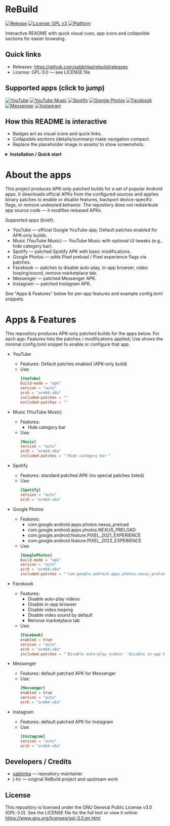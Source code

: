 # ReBuild

[![Release](https://img.shields.io/github/v/release/sabbirba/rebuild?style=flat-square)](https://github.com/sabbirba/rebuild/releases)
[![License: GPL v3](https://img.shields.io/badge/License-GPLv3-blue?style=flat-square)](https://www.gnu.org/licenses/gpl-3.0.en.html)
[![Platform](https://img.shields.io/badge/Platform-Android-3ddc84?style=flat-square&logo=android&logoColor=white)](#apps--features)

Interactive README with quick visual cues, app icons and collapsible sections for easier browsing.

## Quick links
- Releases: https://github.com/sabbirba/rebuild/releases
- License: GPL-3.0 — see LICENSE file

## Supported apps (click to jump)
<p>
  <a href="#youtube"><img alt="YouTube" src="https://img.shields.io/badge/-YouTube-FF0000?style=for-the-badge&logo=youtube&logoColor=white"/></a>
  <a href="#music"><img alt="YouTube Music" src="https://img.shields.io/badge/-Music-FF0000?style=for-the-badge&logo=youtubemusic&logoColor=white"/></a>
  <a href="#spotify"><img alt="Spotify" src="https://img.shields.io/badge/-Spotify-1DB954?style=for-the-badge&logo=spotify&logoColor=white"/></a>
  <a href="#googlephotos"><img alt="Google Photos" src="https://img.shields.io/badge/-Photos-4285F4?style=for-the-badge&logo=googlephotos&logoColor=white"/></a>
  <a href="#facebook"><img alt="Facebook" src="https://img.shields.io/badge/-Facebook-1877F2?style=for-the-badge&logo=facebook&logoColor=white"/></a>
  <a href="#messenger"><img alt="Messenger" src="https://img.shields.io/badge/-Messenger-0084FF?style=for-the-badge&logo=facebook-messenger&logoColor=white"/></a>
  <a href="#instagram"><img alt="Instagram" src="https://img.shields.io/badge/-Instagram-E4405F?style=for-the-badge&logo=instagram&logoColor=white"/></a>
</p>

## How this README is interactive
- Badges act as visual icons and quick links.
- Collapsible sections (details/summary) make navigation compact.
- Replace the placeholder image in assets/ to show screenshots.

<details>
<summary><strong>Installation / Quick start</strong></summary>

1. Clone the repo:
   ```bash
   git clone https://github.com/sabbirba/rebuild.git
   cd rebuild
   ```

2. Install [Ninja](https://ninja-build.org/) (if not already installed):
   - Using package manager (e.g., `apt`, `brew`, `choco`):
     ```bash
     # Example for Ubuntu
     sudo apt install ninja-build
     ```
   - Or download from the [Ninja releases page](https://github.com/ninja-build/ninja/releases).

3. Install [Rust](https://www.rust-lang.org/tools/install) (if not already installed):
   ```bash
   curl --proto '=https' --tlsv1.2 -sSf https://sh.rustup.rs | sh
   ```

4. Install [Android SDK Command-line Tools](https://developer.android.com/studio#command-tools) (if not already installed):
   - Download the Command-line Tools only option.
   - Extract and set up in `ANDROID_SDK_ROOT` (e.g., `~/Android/Sdk`).

5. Install required Android SDK packages:
   ```bash
   sdkmanager "platform-tools" "platforms;android-30" "build-tools;30.0.3"
   ```

6. Install [Git](https://git-scm.com/downloads) (if not already installed):
   - Download and install from the official website.

7. Install [Python 3](https://www.python.org/downloads/) (if not already installed):
   - Download and install from the official website.

8. Install [Docker](https://www.docker.com/get-started) (if not already installed):
   - Follow the official installation guide for your platform.

9. Build the project:
   ```bash
   ./build.sh
   ```

10. Find the built APKs in the `output/` directory.

</details>

# About the apps

This project produces APK-only patched builds for a set of popular Android apps. It downloads official APKs from the configured sources and applies binary patches to enable or disable features, backport device-specific flags, or remove undesired behavior. The repository does not redistribute app source code — it modifies released APKs.

Supported apps (brief):
- YouTube — official Google YouTube app; Default patches enabled for APK-only builds.
- Music (YouTube Music) — YouTube Music with optional UI tweaks (e.g., hide category bar).
- Spotify — patched Spotify APK with basic modifications.
- Google Photos — adds Pixel preload / Pixel experience flags via patches.
- Facebook — patches to disable auto-play, in-app browser, video looping/sound, remove marketplace tab.
- Messenger — patched Messenger APK.
- Instagram — patched Instagram APK.

See "Apps & Features" below for per-app features and example config.toml snippets.

# Apps & Features

This repository produces APK-only patched builds for the apps below. For each app: Features lists the patches / modifications applied; Use shows the minimal config.toml snippet to enable or configure that app.

- YouTube
  - Features: Default patches enabled (APK-only build)
  - Use:
    ```toml
    [YouTube]
    build-mode = "apk"
    version = "auto"
    arch = "arm64-v8a"
    included-patches = ""
    excluded-patches = ""
    ```

- Music (YouTube Music)
  - Features:
    - Hide category bar
  - Use:
    ```toml
    [Music]
    version = "auto"
    arch = "arm64-v8a"
    included-patches = "'Hide category bar'"
    ```

- Spotify
  - Features: standard patched APK (no special patches listed)
  - Use:
    ```toml
    [Spotify]
    version = "auto"
    arch = "arm64-v8a"
    ```

- Google Photos
  - Features:
    - com.google.android.apps.photos.nexus_preload
    - com.google.android.apps.photos.NEXUS_PRELOAD
    - com.google.android.feature.PIXEL_2021_EXPERIENCE
    - com.google.android.feature.PIXEL_2022_EXPERIENCE
  - Use:
    ```toml
    [GooglePhotos]
    build-mode = "apk"
    version = "auto"
    arch = "arm64-v8a"
    included-patches = "'com.google.android.apps.photos.nexus_preload' 'com.google.android.apps.photos.NEXUS_PRELOAD' 'com.google.android.feature.PIXEL_2021_EXPERIENCE' 'com.google.android.feature.PIXEL_2022_EXPERIENCE'"
    ```

- Facebook
  - Features:
    - Disable auto-play videos
    - Disable in-app browser
    - Disable video looping
    - Disable video sound by default
    - Remove marketplace tab
  - Use:
    ```toml
    [Facebook]
    enabled = true
    version = "auto"
    arch = "arm64-v8a"
    included-patches = "'Disable auto-play videos' 'Disable in-app browser' 'Disable video looping' 'Disable video sound by default' 'Remove marketplace tab'"
    ```

- Messenger
  - Features: default patched APK for Messenger
  - Use:
    ```toml
    [Messenger]
    enabled = true
    version = "auto"
    arch = "arm64-v8a"
    ```

- Instagram
  - Features: default patched APK for Instagram
  - Use:
    ```toml
    [Instagram]
    version = "auto"
    arch = "arm64-v8a"
    ```

## Developers / Credits

- [sabbirba](https://github.com/sabbirba10) — repository maintainer
- j-hc — original ReBuild project and upstream work

## License

This repository is licensed under the GNU General Public License v3.0 (GPL-3.0). See the LICENSE file for the full text or view it online: https://www.gnu.org/licenses/gpl-3.0.en.html
